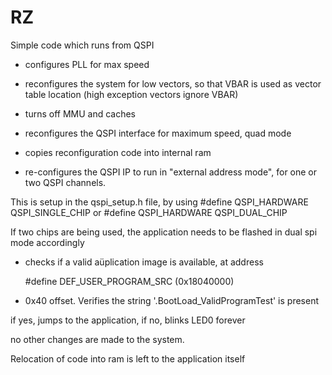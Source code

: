 RZ
==

Simple code which runs from QSPI

- configures PLL for max speed

- reconfigures the system for low vectors, so that VBAR is used as vector table location
	(high exception vectors ignore VBAR)

- turns off MMU and caches

- reconfigures the QSPI interface for maximum speed, quad mode

- copies reconfiguration code into internal ram 

- re-configures the QSPI IP to run in "external address mode", for one or two QSPI channels.

This is setup in the qspi_setup.h file, by using 
	#define QSPI_HARDWARE	QSPI_SINGLE_CHIP
or
	#define QSPI_HARDWARE	QSPI_DUAL_CHIP	
	
If two chips are being used, the application needs to be flashed in dual spi mode accordingly
	
- checks if a valid aüplication image is available, at address 
	
	#define DEF_USER_PROGRAM_SRC        (0x18040000)

+ 0x40 offset.	Verifies the string '.BootLoad_ValidProgramTest' is present

if yes, jumps to the application, if no, blinks LED0 forever

no other changes are made to the system.

Relocation of code into ram is left to the application itself

